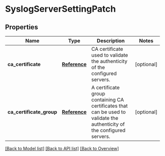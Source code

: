 # SyslogServerSettingPatch

## Properties
Name | Type | Description | Notes
------------ | ------------- | ------------- | -------------
**ca_certificate** | [**Reference**](Reference.md) | CA certificate used to validate the authenticity of the configured servers. | [optional] 
**ca_certificate_group** | [**Reference**](Reference.md) | A certificate group containing CA certificates that can be used to validate the authenticity of the configured servers. | [optional] 

[[Back to Model list]](index.md#documentation-for-models) [[Back to API list]](index.md#endpoint-properties) [[Back to Overview]](index.md)


